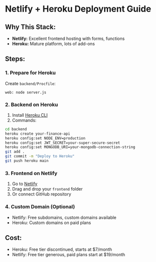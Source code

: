 # Netlify + Heroku Deployment Guide

## Why This Stack:
- **Netlify:** Excellent frontend hosting with forms, functions
- **Heroku:** Mature platform, lots of add-ons

## Steps:

### 1. Prepare for Heroku
Create `backend/Procfile`:
```
web: node server.js
```

### 2. Backend on Heroku
1. Install [Heroku CLI](https://devcenter.heroku.com/articles/heroku-cli)
2. Commands:
```bash
cd backend
heroku create your-finance-api
heroku config:set NODE_ENV=production
heroku config:set JWT_SECRET=your-super-secure-secret
heroku config:set MONGODB_URI=your-mongodb-connection-string
git add .
git commit -m "Deploy to Heroku"
git push heroku main
```

### 3. Frontend on Netlify
1. Go to [Netlify](https://netlify.com)
2. Drag and drop your `frontend` folder
3. Or connect GitHub repository

### 4. Custom Domain (Optional)
- Netlify: Free subdomains, custom domains available
- Heroku: Custom domains on paid plans

## Cost:
- Heroku: Free tier discontinued, starts at $7/month
- Netlify: Free tier generous, paid plans start at $19/month
